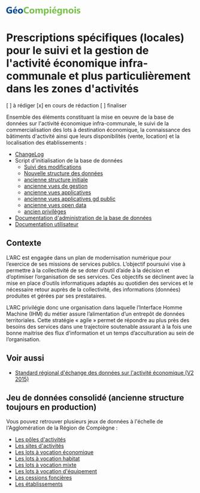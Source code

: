 ![picto](https://github.com/sigagglocompiegne/orga_gest_igeo/blob/master/doc/img/geocompiegnois_2020_reduit_v2.png)

# Prescriptions spécifiques (locales) pour le suivi et la gestion de l'activité économique infra-communale et plus particulièrement dans les zones d'activités

[ ] à rédiger [x] en cours de rédaction [ ] finaliser

Ensemble des éléments constituant la mise en oeuvre de la base de données sur l'activité économique infra-communale, le suivi de la commercialisation des lots à destination économique, la connaissance des bâtiments d'activité ainsi que leurs disponibilités (vente, location) et la localisation des établissements :

- [ChangeLog](gabarit/livrables.md)
- Script d'initialisation de la base de données
  * [Suivi des modifications](bdd/afe_00_trace.sql)
  * [Nouvelle structure des données](bdd/afe_101_squelette.sql)
  * [ancienne  structure initiale](bdd/afe_10_squelette.sql)
  * [ancienne  vues de gestion](bdd/afe_20_vues_gestion.sql)
  * [ancienne vues applicatives](bdd/afe_21_vues_xapps.sql)
  * [ancienne vues applicatives gd public](bdd/afe_22_vues_xapps_pub.sql)
  * [ancienne vues open data](bdd/afe_23_vues_xopendate.sql)
  * [ancien privilèges](bdd/afe_99_grant.sql)  
- [Documentation d'administration de la base de données](bdd/doc_admin_bd_amt_fon_eco.md)
- [Documentation utilisateur](app/doc_user_eco.md)



## Contexte

L’ARC est engagée dans un plan de modernisation numérique pour l’exercice de ses missions de services publics. L’objectif poursuivi vise à permettre à la collectivité de se doter d’outil d’aide à la décision et d’optimiser l’organisation de ses services. Ces objectifs se déclinent avec la mise en place d’outils informatiques adaptés au quotidien des services et le nécessaire retour auprès de la collectivité, des informations (données) produites et gérées par ses prestataires. 

L’ARC privilégie donc une organisation dans laquelle l’Interface Homme Machine (IHM) du métier assure l’alimentation d’un entrepôt de données territoriales. Cette stratégie « agile » permet de répondre au plus près des besoins des services dans une trajectoire soutenable assurant à la fois une bonne maitrise des flux d’information et un temps d’acculturation au sein de l’organisation.

## Voir aussi

- [Standard régional d'échange des données sur l'activité économique (V2 2015)](https://geo.compiegnois.fr/documents/metiers/eco/modele_groupe_activite_economique_version2_2015.pdf)


## Jeu de données consolidé (ancienne structure toujours en production)

Vous pouvez retrouver plusieurs jeux de données à l'échelle de l'Agglomération de la Région de Compiègne :
 * [Les pôles d'activités](https://geo.compiegnois.fr/geonetwork/srv/fre/catalog.search#/metadata/8db8e6ee-0f87-4926-a559-4769c01ddb28)
 * [Les sites d'activités](https://geo.compiegnois.fr/geonetwork/srv/fre/catalog.search#/metadata/8653f903-ccf8-42a9-a298-90f24d7ee0e0)
 * [Les lots à vocation économique](https://geo.compiegnois.fr/geonetwork/srv/fre/catalog.search#/metadata/b62edffb-14bb-4460-8f4e-3c1dc2bcd368)
 * [Les lots à vocation habitat](https://geo.compiegnois.fr/geonetwork/srv/fre/catalog.search#/metadata/289f9a02-fd1e-4df1-9710-188e17758082)
 * [Les lots à vocation mixte](https://geo.compiegnois.fr/geonetwork/srv/fre/catalog.search#/metadata/f2336765-c302-49ae-9c82-ad02227fd52d)
 * [Les lots à vocation d'équipement](https://geo.compiegnois.fr/geonetwork/srv/fre/catalog.search#/metadata/b54beae3-822d-4bc7-867c-84b8c26c596e)
 * [Les cessions foncières](https://geo.compiegnois.fr/geonetwork/srv/fre/catalog.search#/metadata/e35607f5-ff9b-4d34-a4f5-7d1d87671f41)
 * [Les établissements](https://geo.compiegnois.fr/geonetwork/srv/fre/catalog.search#/metadata/b1344995-4703-41ac-8867-ac2a398666b1)
